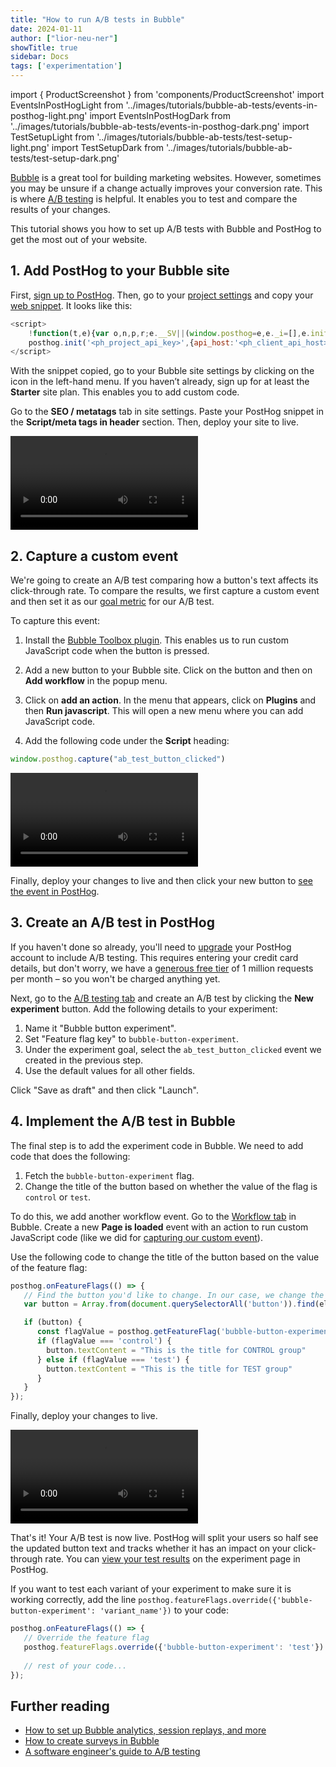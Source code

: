 ```yaml
---
title: "How to run A/B tests in Bubble"
date: 2024-01-11
author: ["lior-neu-ner"]
showTitle: true
sidebar: Docs
tags: ['experimentation']
---
```


import { ProductScreenshot } from 'components/ProductScreenshot'
import EventsInPostHogLight from '../images/tutorials/bubble-ab-tests/events-in-posthog-light.png'
import EventsInPostHogDark from '../images/tutorials/bubble-ab-tests/events-in-posthog-dark.png'
import TestSetupLight from '../images/tutorials/bubble-ab-tests/test-setup-light.png'
import TestSetupDark from '../images/tutorials/bubble-ab-tests/test-setup-dark.png'

[Bubble](https://bubble.io/) is a great tool for building marketing websites. However, sometimes you may be unsure if a change actually improves your conversion rate. This is where [A/B testing](/ab-testing) is helpful. It enables you to test and compare the results of your changes.

This tutorial shows you how to set up A/B tests with Bubble and PostHog to get the most out of your website.

## 1. Add PostHog to your Bubble site

First, [sign up to PostHog](https://us.posthog.com/signup). Then, go to your [project settings](https://us.posthog.com/settings/project) and copy your [web snippet](https://us.posthog.com/settings/project-details#snippet). It looks like this:

```js
<script>
    !function(t,e){var o,n,p,r;e.__SV||(window.posthog=e,e._i=[],e.init=function(i,s,a){function g(t,e){var o=e.split(".");2==o.length&&(t=t[o[0]],e=o[1]),t[e]=function(){t.push([e].concat(Array.prototype.slice.call(arguments,0)))}}(p=t.createElement("script")).type="text/javascript",p.async=!0,p.src=s.api_host+"/static/array.js",(r=t.getElementsByTagName("script")[0]).parentNode.insertBefore(p,r);var u=e;for(void 0!==a?u=e[a]=[]:a="posthog",u.people=u.people||[],u.toString=function(t){var e="posthog";return"posthog"!==a&&(e+="."+a),t||(e+=" (stub)"),e},u.people.toString=function(){return u.toString(1)+".people (stub)"},o="capture identify alias people.set people.set_once set_config register register_once unregister opt_out_capturing has_opted_out_capturing opt_in_capturing reset isFeatureEnabled onFeatureFlags getFeatureFlag getFeatureFlagPayload reloadFeatureFlags group updateEarlyAccessFeatureEnrollment getEarlyAccessFeatures getActiveMatchingSurveys getSurveys onSessionId".split(" "),n=0;n<o.length;n++)g(u,o[n]);e._i.push([i,s,a])},e.__SV=1)}(document,window.posthog||[]);
    posthog.init('<ph_project_api_key>',{api_host:'<ph_client_api_host>'})
</script>
```

With the snippet copied, go to your Bubble site settings by clicking on the icon in the left-hand menu. If you haven’t already, sign up for at least the **Starter** site plan. This enables you to add custom code.

Go to the **SEO / metatags** tab in site settings. Paste your PostHog snippet in the **Script/meta tags in header** section. Then, deploy your site to live.

![How to add PostHog to Bubble](../images/tutorials/bubble-ab-tests/adding-posthog.mp4)

## 2. Capture a custom event

We're going to create an A/B test comparing how a button's text affects its click-through rate. To compare the results, we first capture a custom event and then set it as our [goal metric](/product-engineers/ab-testing-guide-for-engineers#1-a-clear-measurable-goal) for our A/B test. 

To capture this event:

1. Install the [Bubble Toolbox plugin](https://bubble.io/plugin/toolbox-1488796042609x768734193128308700). This enables us to run custom JavaScript code when the button is pressed.

2. Add a new button to your Bubble site. Click on the button and then on **Add workflow** in the popup menu.

3. Click on **add an action**. In the menu that appears, click on **Plugins** and then **Run javascript**. This will open a new menu where you can add JavaScript code.

4. Add the following code under the **Script** heading:

```js
window.posthog.capture("ab_test_button_clicked")
```

![Capture custom event in Bubble](../images/tutorials/bubble-ab-tests/capture-custom-event.mp4)

Finally, deploy your changes to live and then click your new button to [see the event in PostHog](https://us.posthog.com/events).

<ProductScreenshot
  imageLight={EventsInPostHogLight} 
  imageDark={EventsInPostHogDark} 
  alt="Events captured in PostHog" 
  classes="rounded"
/>

## 3. Create an A/B test in PostHog

If you haven't done so already, you'll need to [upgrade](https://us.posthog.com/organization/billing) your PostHog account to include A/B testing. This requires entering your credit card details, but don't worry, we have a [generous free tier](/pricing) of 1 million requests per month – so you won't be charged anything yet.

Next, go to the [A/B testing tab](https://us.posthog.com/experiments) and create an A/B test by clicking the **New experiment** button. Add the following details to your experiment:

1. Name it "Bubble button experiment".
2. Set "Feature flag key" to `bubble-button-experiment`.
3. Under the experiment goal, select the `ab_test_button_clicked` event we created in the previous step.
4. Use the default values for all other fields.

Click "Save as draft" and then click "Launch".

<ProductScreenshot
  imageLight={TestSetupLight} 
  imageDark={TestSetupDark} 
  alt="Experiment setup in PostHog" 
  classes="rounded"
/>

## 4. Implement the A/B test in Bubble

The final step is to add the experiment code in Bubble. We need to add code that does the following:

1. Fetch the `bubble-button-experiment` flag.
2. Change the title of the button based on whether the value of the flag is `control` or `test`.

To do this, we add another workflow event. Go to the [Workflow tab](https://manual.bubble.io/help-guides/getting-started/navigating-the-bubble-editor/tabs-and-sections/workflow-tab) in Bubble. Create a new **Page is loaded** event with an action to run custom JavaScript code (like we did for [capturing our custom event](#2-capture-a-custom-event)). 

Use the following code to change the title of the button based on the value of the feature flag:

```js
posthog.onFeatureFlags(() => {
   // Find the button you'd like to change. In our case, we change the text of the "Sign Up" button
   var button = Array.from(document.querySelectorAll('button')).find(el => el.textContent === 'Sign Up');

   if (button) {
      const flagValue = posthog.getFeatureFlag('bubble-button-experiment')
      if (flagValue === 'control') {
        button.textContent = "This is the title for CONTROL group"
      } else if (flagValue === 'test') {
        button.textContent = "This is the title for TEST group"
      }
   }
});    
```

Finally, deploy your changes to live.

![Add script in Framer](../images/tutorials/bubble-ab-tests/add-flag-code.mp4)

That's it! Your A/B test is now live. PostHog will split your users so half see the updated button text and tracks whether it has an impact on your click-through rate. You can [view your test results](/docs/experiments/testing-and-launching#viewing-experiment-results) on the experiment page in PostHog.

If you want to test each variant of your experiment to make sure it is working correctly, add the line `posthog.featureFlags.override({'bubble-button-experiment': 'variant_name'})` to your code:

```js
posthog.onFeatureFlags(() => {
   // Override the feature flag
   posthog.featureFlags.override({'bubble-button-experiment': 'test'}) // or 'control' 
       
   // rest of your code...
});    
```

## Further reading

- [How to set up Bubble analytics, session replays, and more](/tutorials/bubble-analytics)
- [How to create surveys in Bubble](/tutorials/bubble-surveys)
- [A software engineer's guide to A/B testing](/product-engineers/ab-testing-guide-for-engineers)